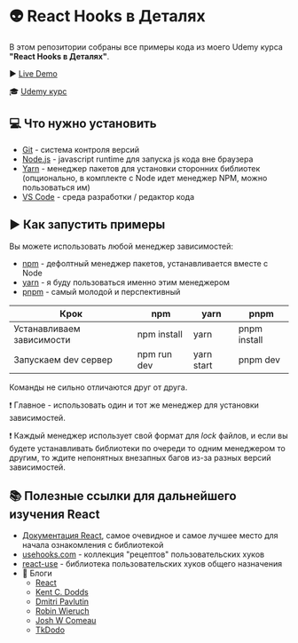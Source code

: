 # 👽 React Hooks в Деталях

В этом репозитории собраны все примеры кода из моего Udemy курса **"React Hooks в Деталях"**.

▶️ [Live Demo](https://a-polishchuk.github.io/react-hooks-in-details/)

🎓 [Udemy курс](https://www.udemy.com/course/react-hooks-in-details/?referralCode=5D58785B8119D2107758)

## 💻 Что нужно установить

- [Git](https://git-scm.com/) - система контроля версий
- [Node.js](https://nodejs.org/en/) - javascript runtime для запуска js кода вне браузера
- [Yarn](https://yarnpkg.com/) - менеджер пакетов для установки сторонних библиотек (опционально, в комплекте с Node идет менеджер NPM, можно пользоваться им)
- [VS Code](https://code.visualstudio.com/) - среда разработки / редактор кода

## ▶️ Как запустить примеры

Вы можете использовать любой менеджер зависимостей:

- [npm](https://www.npmjs.com/) - дефолтный менеджер пакетов, устанавливается вместе с Node
- [yarn](https://yarnpkg.com/) - я буду пользоваться именно этим менеджером
- [pnpm](https://pnpm.io/) - самый молодой и перспективный

| Крок                      | npm         | yarn     | pnpm         |
| ------------------------- | ----------- | -------- | ------------ |
| Устанавливаем зависимости | npm install | yarn     | pnpm install |
| Запускаем dev сервер      | npm run dev | yarn start | pnpm dev     |

Команды не сильно отличаются друг от друга.

❗️ Главное - использовать один и тот же менеджер для установки зависимостей.

❗️ Каждый менеджер использует свой формат для _lock_ файлов, и если вы будете устанавливать библиотеки по очереди то одним менеджером то другим, то ждите непонятных внезапных багов из-за разных версий зависимостей.

## 📚 Полезные ссылки для дальнейшего изучения React

- [Документация React](https://reactjs.org/docs/hello-world.html), самое очевидное и самое лучшее место для начала ознакомления с библиотекой
- [usehooks.com](https://usehooks.com/) - коллекция "рецептов" пользовательских хуков
- [react-use](https://github.com/streamich/react-use) - библиотека пользовательских хуков общего назначения
- 👤 Блоги
  - [React](https://reactjs.org/blog/2021/06/08/the-plan-for-react-18.html)
  - [Kent C. Dodds](https://kentcdodds.com/blog/)
  - [Dmitri Pavlutin](https://dmitripavlutin.com/)
  - [Robin Wieruch](https://www.robinwieruch.de/blog)
  - [Josh W Comeau](https://www.joshwcomeau.com/)
  - [TkDodo](https://tkdodo.eu/blog/)
